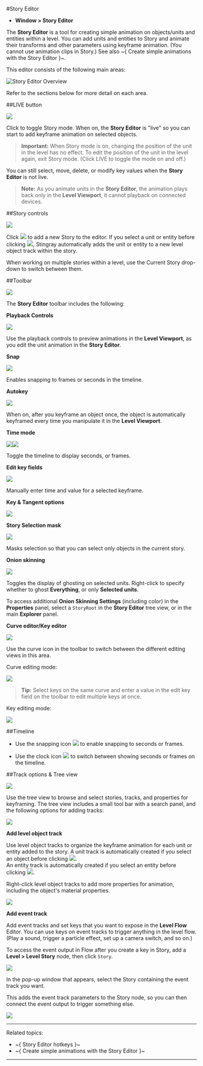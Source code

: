 #Story Editor

- **Window > Story Editor**

The **Story Editor** is a tool for creating simple animation on objects/units and entities within a level. You can add units and entities to Story and animate their transforms and other parameters using keyframe animation. (You cannot use animation clips in Story.) See also ~{ Create simple animations with the Story Editor }~.

This editor consists of the following main areas:

![Story Editor Overview](../images/comp_story_editor.png)

Refer to the sections below for more detail on each area.

##LIVE button

![](../images/icon_storyEd_LIVE.png)

Click to toggle Story mode. When on, the **Story Editor** is "live" so you can start to add keyframe animation on selected objects.

  > **Important:** When Story mode is on, changing the position of the unit in the level has no effect. To edit the position of the unit in the level again, exit Story mode. (Click LIVE to toggle the mode on and off.)

You can still select, move, delete, or modify key values when the **Story Editor** is not live.

  > **Note:** As you animate units in the **Story Editor**, the animation plays back only in the **Level Viewport**, it cannot playback on connected devices.

##Story controls

![](../images/comp_story_controls.png)

Click ![](../images/icon_storyEd_addNew.png) to add a new Story to the editor. If you select a unit or entity before clicking ![](../images/icon_storyEd_addNew.png), Stingray automatically adds the unit or entity to a new level object track within the story.

When working on multiple stories within a level, use the Current Story drop-down to switch between them.

##Toolbar

![](../images/comp_story_editor_toolbar.png)

The **Story Editor** toolbar includes the following:

**Playback Controls**

![](../images/storyEd_playbackCtrls.png)

Use the playback controls to preview animations in the **Level Viewport**, as you edit the unit animation in the **Story Editor**.

**Snap**

![](../images/icon_storyEd_snapping.png)

Enables snapping to frames or seconds in the timeline.


**Autokey**

![](../images/icon_storyEd_autokey.png)

When on, after you keyframe an object once, the object is automatically keyframed every time you manipulate it in the **Level Viewport**.
<br>

**Time mode**

![](../images/icon_storyEd_timeMode.png)![](../images/icon_storyEd_timeModeframes.png)

Toggle the timeline to display seconds, or frames.

**Edit key fields**

![](../images/storyEd_keyFields.png)

Manually enter time and value for a selected keyframe.


**Key & Tangent options**

![](../images/comp_storyEd_keyOptions.png)


**Story Selection mask**

![](../images/icon_storyEd_selOnlyStory.png)

Masks selection so that you can select only objects in the current story.


**Onion skinning**

![](../images/icon_storyEd_onionskin.png)

Toggles the display of ghosting on selected units. Right-click to specify whether to ghost **Everything**, or only **Selected units**.

To access additional **Onion Skinning Settings** (including color) in the **Properties** panel, select a `StoryRoot` in the **Story Editor** tree view, or in the main **Explorer** panel.

**Curve editor/Key editor**

![](../images/icon_storyEd_wrench.png)

Use the curve icon in the toolbar to switch between the different editing views in this area.

Curve editing mode:

![](../images/storyEd_curvePanel.png)

   > **Tip:** Select keys on the same curve and enter a value in the edit key field on the toolbar to edit multiple keys at once.

Key editing mode:

![](../images/storyEd_keysPanel.png)


##Timeline

- Use the snapping icon ![](../images/icon_storyEd_snapping.png) to enable snapping to seconds or frames.

- Use the clock icon ![](../images/icon_storyEd_timeMode.png) to switch between showing seconds or frames on the timeline.


##Track options & Tree view

![](../images/storyEd_treeView.png)

Use the tree view to browse and select stories, tracks, and properties for keyframing. The tree view includes a small tool bar with a search panel, and the following options for adding tracks:

![](../images/comp_storyEd_trackOptions.png)

**Add level object track**

Use level object tracks to organize the keyframe animation for each unit or entity added to the story. A unit track is automatically created if you select an object before clicking ![](../images/icon_storyEd_addNew.png).
<br>
An entity track is automatically created if you select an entity before clicking ![](../images/icon_storyEd_addNew.png).

Right-click level object tracks to add more properties for animation, including the object's material properties.

![](../images/storyEd_addMaterial.png)


**Add event track**

Add event tracks and set keys that you want to expose in the **Level Flow** Editor. You can use keys on event tracks to trigger anything in the level flow. (Play a sound, trigger a particle effect, set up a camera switch, and so on.)

To access the event output in Flow after you create a key in Story, add a **Level > Level Story** node, then click `Story`.

![](../images/level_story_set.png)

In the pop-up window that appears, select the Story containing the event track you want.

This adds the event track parameters to the Story node, so you can then connect the event output to trigger something else.

![](../images/level_story_event.png)

---
Related topics:
-	~{ Story Editor hotkeys }~
-	~{ Create simple animations with the Story Editor }~
---

